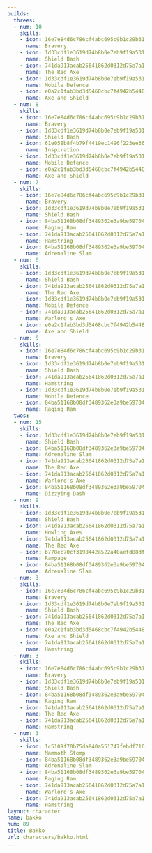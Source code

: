 ```yaml
---
builds:
  threes:
  - num: 10
    skills:
    - icon: 16e7e84d6c786cf4abc695c9b1c29b31
      name: Bravery
    - icon: 1d33cdf1e3619d74b8b0e7eb9f19a531
      name: Shield Bash
    - icon: 741da913acab25641862d0312d75a7a1
      name: The Red Axe
    - icon: 1d33cdf1e3619d74b8b0e7eb9f19a531
      name: Mobile Defence
    - icon: e0a2c1fab3bd3d5468cbc7f4942b5448
      name: Axe and Shield
  - num: 8
    skills:
    - icon: 16e7e84d6c786cf4abc695c9b1c29b31
      name: Bravery
    - icon: 1d33cdf1e3619d74b8b0e7eb9f19a531
      name: Shield Bash
    - icon: 61e058b8f4b79f4419ec1496f223ee36
      name: Inspiration
    - icon: 1d33cdf1e3619d74b8b0e7eb9f19a531
      name: Mobile Defence
    - icon: e0a2c1fab3bd3d5468cbc7f4942b5448
      name: Axe and Shield
  - num: 7
    skills:
    - icon: 16e7e84d6c786cf4abc695c9b1c29b31
      name: Bravery
    - icon: 1d33cdf1e3619d74b8b0e7eb9f19a531
      name: Shield Bash
    - icon: 84ba51168b08df3489362e3a9be59704
      name: Raging Ram
    - icon: 741da913acab25641862d0312d75a7a1
      name: Hamstring
    - icon: 84ba51168b08df3489362e3a9be59704
      name: Adrenaline Slam
  - num: 6
    skills:
    - icon: 1d33cdf1e3619d74b8b0e7eb9f19a531
      name: Shield Bash
    - icon: 741da913acab25641862d0312d75a7a1
      name: The Red Axe
    - icon: 1d33cdf1e3619d74b8b0e7eb9f19a531
      name: Mobile Defence
    - icon: 741da913acab25641862d0312d75a7a1
      name: Warlord's Axe
    - icon: e0a2c1fab3bd3d5468cbc7f4942b5448
      name: Axe and Shield
  - num: 5
    skills:
    - icon: 16e7e84d6c786cf4abc695c9b1c29b31
      name: Bravery
    - icon: 1d33cdf1e3619d74b8b0e7eb9f19a531
      name: Shield Bash
    - icon: 741da913acab25641862d0312d75a7a1
      name: Hamstring
    - icon: 1d33cdf1e3619d74b8b0e7eb9f19a531
      name: Mobile Defence
    - icon: 84ba51168b08df3489362e3a9be59704
      name: Raging Ram
  twos:
  - num: 15
    skills:
    - icon: 1d33cdf1e3619d74b8b0e7eb9f19a531
      name: Shield Bash
    - icon: 84ba51168b08df3489362e3a9be59704
      name: Adrenaline Slam
    - icon: 741da913acab25641862d0312d75a7a1
      name: The Red Axe
    - icon: 741da913acab25641862d0312d75a7a1
      name: Warlord's Axe
    - icon: 84ba51168b08df3489362e3a9be59704
      name: Dizzying Dash
  - num: 9
    skills:
    - icon: 1d33cdf1e3619d74b8b0e7eb9f19a531
      name: Shield Bash
    - icon: 741da913acab25641862d0312d75a7a1
      name: Howling Axes
    - icon: 741da913acab25641862d0312d75a7a1
      name: The Red Axe
    - icon: b778ec70cf3198442a522a40aefd88df
      name: Rampage
    - icon: 84ba51168b08df3489362e3a9be59704
      name: Adrenaline Slam
  - num: 3
    skills:
    - icon: 16e7e84d6c786cf4abc695c9b1c29b31
      name: Bravery
    - icon: 1d33cdf1e3619d74b8b0e7eb9f19a531
      name: Shield Bash
    - icon: 741da913acab25641862d0312d75a7a1
      name: The Red Axe
    - icon: e0a2c1fab3bd3d5468cbc7f4942b5448
      name: Axe and Shield
    - icon: 741da913acab25641862d0312d75a7a1
      name: Hamstring
  - num: 3
    skills:
    - icon: 16e7e84d6c786cf4abc695c9b1c29b31
      name: Bravery
    - icon: 1d33cdf1e3619d74b8b0e7eb9f19a531
      name: Shield Bash
    - icon: 84ba51168b08df3489362e3a9be59704
      name: Raging Ram
    - icon: 741da913acab25641862d0312d75a7a1
      name: The Red Axe
    - icon: 741da913acab25641862d0312d75a7a1
      name: Hamstring
  - num: 3
    skills:
    - icon: 1c5109f70b75da840a551747febdf716
      name: Mammoth Stomp
    - icon: 84ba51168b08df3489362e3a9be59704
      name: Adrenaline Slam
    - icon: 84ba51168b08df3489362e3a9be59704
      name: Raging Ram
    - icon: 741da913acab25641862d0312d75a7a1
      name: Warlord's Axe
    - icon: 741da913acab25641862d0312d75a7a1
      name: Hamstring
layout: character
name: bakko
num: 89
title: Bakko
url: characters/bakko.html
...
```

